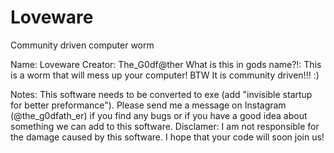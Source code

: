 # Loveware
Community driven computer worm

Name: Loveware
Creator: The_G0df@ther
What is this in gods name?!:
This is a worm that will mess up your computer!
BTW It is community driven!!! :)

Notes:
This software needs to be converted to exe
(add "invisible startup for better preformance").
Please send me a message on Instagram (@the_g0dfath_er)
if you find any bugs or if you have
a good idea about something we can add to this software.
Disclamer:
I am not responsible for the damage caused by this software.
I hope that your code will soon join us!
